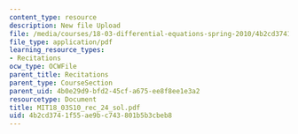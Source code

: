 ```yaml
---
content_type: resource
description: New file Upload
file: /media/courses/18-03-differential-equations-spring-2010/4b2cd3741f55ae9bc743801b5b3cbeb8_MIT18_03S10_rec_24_sol.pdf
file_type: application/pdf
learning_resource_types:
- Recitations
ocw_type: OCWFile
parent_title: Recitations
parent_type: CourseSection
parent_uid: 4b0e29d9-bfd2-45cf-a675-ee8f8ee1e3a2
resourcetype: Document
title: MIT18_03S10_rec_24_sol.pdf
uid: 4b2cd374-1f55-ae9b-c743-801b5b3cbeb8
---
```

